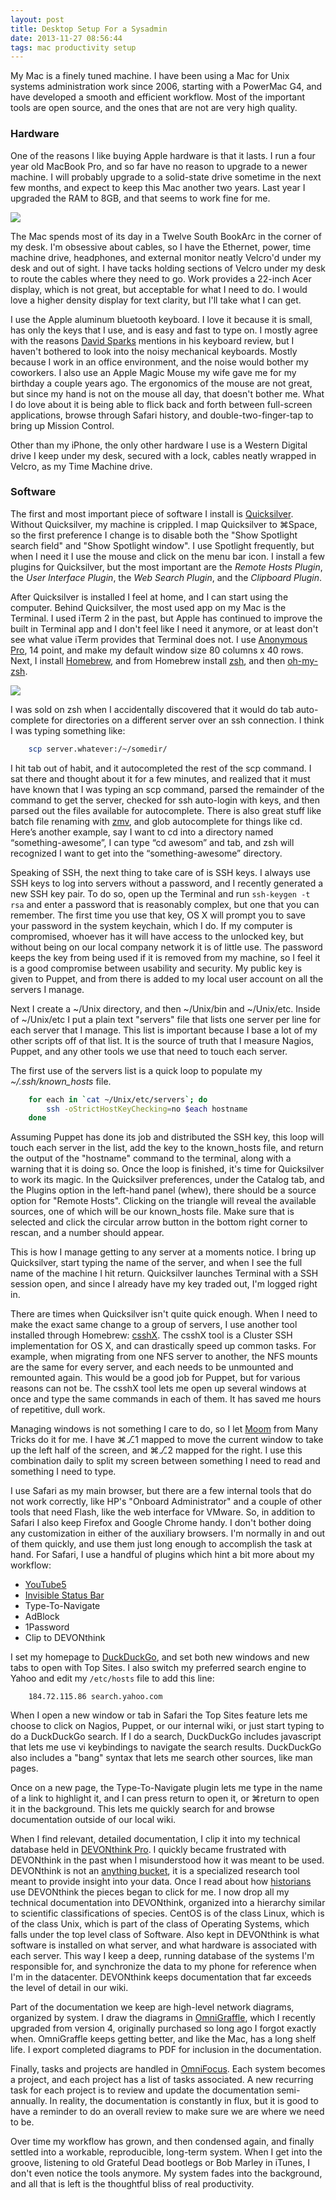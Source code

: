 ```yaml
---
layout: post
title: Desktop Setup For a Sysadmin
date: 2013-11-27 08:56:44
tags: mac productivity setup
---
```


My Mac is a finely tuned machine. I have been using a Mac for Unix systems administration work since 2006, starting with a PowerMac G4, and have developed a smooth and efficient workflow. Most of the important tools are open source, and the ones that are not are very high quality. 

### Hardware

One of the reasons I like buying Apple hardware is that it lasts. I run a four year old MacBook Pro, and so far have no reason to upgrade to a newer machine. I will probably upgrade to a solid-state drive sometime in the next few months, and expect to keep this Mac another two years. Last year I upgraded the RAM to 8GB, and that seems to work fine for me. 

<a href="/media/about_my_mac.png"><img src="/media/about_my_mac_thumb.png" /></a>

The Mac spends most of its day in a Twelve South BookArc in the corner of my desk. I'm obsessive about  cables, so I have the Ethernet, power, time machine drive, headphones, and external monitor neatly Velcro'd under my desk and out of sight. I have tacks holding sections of Velcro under my desk to route the cables where they need to go. Work provides a 22-inch Acer display, which is not great, but acceptable for what I need to do. I would love a higher density display for text clarity, but I'll take what I can get. 

I use the Apple aluminum bluetooth keyboard. I love it because it is small, has only the keys that I use, and is easy and fast to type on. I mostly agree with the reasons [David Sparks][1] mentions in his keyboard review, but I haven't bothered to look into the noisy mechanical keyboards. Mostly because I work in an office environment, and the noise would bother my coworkers. I also use an Apple Magic Mouse my wife gave me for my birthday a couple years ago. The ergonomics of the mouse are not great, but since my hand is not on the mouse all day, that doesn't bother me. What I do love about it is being able to flick back and forth between full-screen applications, browse through Safari history, and double-two-finger-tap to bring up Mission Control. 

Other than my iPhone, the only other hardware I use is a Western Digital drive I keep under my desk, secured with a lock, cables neatly wrapped in Velcro, as my Time Machine drive.

### Software

The first and most important piece of software I install is [Quicksilver][2]. Without Quicksilver, my machine is crippled. I map Quicksilver to ⌘Space, so the first preference I change is to disable both the "Show Spotlight search field" and "Show Spotlight window". I use Spotlight frequently, but when I need it I use the mouse and click on the menu bar icon. I install a few plugins for Quicksilver, but the most important are the *Remote Hosts Plugin*, the *User Interface Plugin*, the *Web Search Plugin*, and the *Clipboard Plugin*. 

After Quicksilver is installed I feel at home, and I can start using the computer. Behind Quicksilver, the most used app on my Mac is the Terminal. I used iTerm 2 in the past, but Apple has continued to improve the built in Terminal app and I don't feel like I need it anymore, or at least don't see what value iTerm provides that Terminal does not. I use [Anonymous Pro][3], 14 point, and make my default window size 80 columns x 40 rows. Next, I install [Homebrew][4], and from Homebrew install [zsh][5], and then [oh-my-zsh][6]. 

<a href="/media/terminal.png"><img src="/media/terminal_thumb.png" /></a>

I was sold on zsh when I accidentally discovered that it would do tab auto-complete for directories on a different server over an ssh connection. I think I was typing something like:

~~~bash
	scp server.whatever:/~/somedir/
~~~

I hit tab out of habit, and it autocompleted the rest of the scp command. I sat there and thought about it for a few minutes, and realized that it must have known that I was typing an scp command, parsed the remainder of the command to get the server, checked for ssh auto-login with keys, and then parsed out the files available for autocomplete. There is also great stuff like batch file renaming with [zmv][7], and glob autocomplete for things like cd. Here’s another example, say I want to cd into a directory named “something-awesome”, I can type “cd awesom” and tab, and zsh will recognized I want to get into the “something-awesome” directory. 

Speaking of SSH, the next thing to take care of is SSH keys. I always use SSH keys to log into servers without a password, and I recently generated a new SSH key pair. To do so, open up the Terminal and run `ssh-keygen -t rsa` and enter a password that is reasonably complex, but one that you can remember. The first time you use that key, OS X will prompt you to save your password in the system keychain, which I do. If my computer is compromised, whoever has it will have access to the unlocked key, but without being on our local company network it is of little use. The password keeps the key from being used if it is removed from my machine, so I feel it is a good compromise between usability and security. My public key is given to Puppet, and from there is added to my local user account on all the servers I manage. 

Next I create a ~/Unix directory, and then ~/Unix/bin and ~/Unix/etc. Inside of ~/Unix/etc I put a plain text "servers" file that lists one server per line for each server that I manage. This list is important because I base a lot of my other scripts off of that list. It is the source of truth that I measure Nagios, Puppet, and any other tools we use that need to touch each server.

The first use of the servers list is a quick loop to populate my *~/.ssh/known_hosts* file. 

~~~bash
	for each in `cat ~/Unix/etc/servers`; do
		ssh -oStrictHostKeyChecking=no $each hostname
	done
~~~

Assuming Puppet has done its job and distributed the SSH key, this loop will touch each server in the list, add the key to the known_hosts file, and return the output of the "hostname" command to the terminal, along with a warning that it is doing so. Once the loop is finished, it's time for Quicksilver to work its magic. In the Quicksilver preferences, under the Catalog tab, and the Plugins option in the left-hand panel (whew), there should be a source option for "Remote Hosts". Clicking on the triangle will reveal the available sources, one of which will be our known_hosts file. Make sure that is selected and click the circular arrow button in the bottom right corner to rescan, and a number should appear. 

This is how I manage getting to any server at a moments notice. I bring up Quicksilver, start typing the name of the server, and when I see the full name of the machine I hit return. Quicksilver launches Terminal with a SSH session open, and since I already have my key traded out, I'm logged right in. 

There are times when Quicksilver isn't quite quick enough. When I need to make the exact same change to a group of servers, I use another tool installed through Homebrew: [csshX][8]. The csshX tool is a Cluster SSH implementation for OS X, and can drastically speed up common tasks. For example, when migrating from one NFS server to another, the NFS mounts are the same for every server, and each needs to be unmounted and remounted again. This would be a good job for Puppet, but for various reasons can not be. The csshX tool lets me open up several windows at once and type the same commands in each of them. It has saved me hours of repetitive, dull work. 

Managing windows is not something I care to do, so I let [Moom][9] from Many Tricks do it for me. I have ⌘⎇1 mapped to move the current window to take up the left half of the screen, and ⌘⎇2 mapped for the right. I use this combination daily to split my screen between something I need to read and something I need to type. 

I use Safari as my main browser, but there are a few internal tools that do not work correctly, like HP's "Onboard Administrator" and a couple of other tools that need Flash, like the web interface for VMware. So, in addition to Safari I also keep Firefox and Google Chrome handy. I don't bother doing any customization in either of the auxiliary browsers. I'm normally in and out of them quickly, and use them just long enough to accomplish the task at hand. For Safari, I use a handful of plugins which hint a bit more about my workflow:

* [YouTube5][10]
* [Invisible Status Bar][11]
* Type-To-Navigate
* AdBlock
* 1Password
* Clip to DEVONthink

I set my homepage to [DuckDuckGo][12], and set both new windows and new tabs to open with Top Sites. I also switch my preferred search engine to Yahoo and edit my `/etc/hosts` file to add this line:

~~~
	184.72.115.86 search.yahoo.com
~~~

When I open a new window or tab in Safari the Top Sites feature lets me choose to click on Nagios, Puppet, or our internal wiki, or just start typing to do a DuckDuckGo search. If I do a search, DuckDuckGo includes javascript that lets me use vi keybindings to navigate the search results. DuckDuckGo also includes a "bang" syntax that lets me search other sources, like man pages. 

Once on a new page, the Type-To-Navigate plugin lets me type in the name of a link to highlight it, and I can press return to open it, or ⌘return to open it in the background. This lets me quickly search for and browse documentation outside of our local wiki. 

When I find relevant, detailed documentation, I clip it into my technical database held in [DEVONthink Pro][13]. I quickly became frustrated with DEVONthink in the past when I misunderstood how it was meant to be used. DEVONthink is not an [anything bucket][14], it is a specialized research tool meant to provide insight into your data. Once I read about how [historians][15] use DEVONthink the pieces began to click for me. I now drop all my technical documentation into DEVONthink, organized into a hierarchy similar to scientific classifications of species. CentOS is of the class Linux, which is of the class Unix, which is part of the class of Operating Systems, which falls under the top level class of Software. Also kept in DEVONthink is what software is installed on what server, and what hardware is associated with each server. This way I keep a deep, running database of the systems I'm responsible for, and synchronize the data to my phone for reference when I'm in the datacenter. DEVONthink keeps documentation that far exceeds the level of detail in our wiki.

Part of the documentation we keep are high-level network diagrams, organized by system. I draw the diagrams in [OmniGraffle][16], which I recently upgraded from version 4, originally purchased so long ago I forgot exactly when. OmniGraffle keeps getting better, and like the Mac, has a long shelf life. I export completed diagrams to PDF for inclusion in the documentation. 

Finally, tasks and projects are handled in [OmniFocus][17]. Each system becomes a project, and each project has a list of tasks associated. A new recurring task for each project is to review and update the documentation semi-annually. In reality, the documentation is constantly in flux, but it is good to have a reminder to do an overall review to make sure we are where we need to be. 

Over time my workflow has grown, and then condensed again, and finally settled into a workable, reproducible, long-term system. When I get into the groove, listening to old Grateful Dead bootlegs or Bob Marley in iTunes, I don't even notice the tools anymore. My system fades into the background, and all that is left is the thoughtful bliss of real productivity.


[1]: http://macsparky.com/blog/2012/4/30/keyboard-deathmatch.html
[2]: http://jonathanbuys.net/10-14-2013/Quicksilver.html
[3]: (http://www.marksimonson.com/fonts/view/anonymous-pro)
[4]: http://brew.sh
[5]: http://www.zsh.org
[6]: https://github.com/robbyrussell/oh-my-zsh
[7]: http://www.drbunsen.org/batch-file-renaming/
[8]: https://code.google.com/p/csshx/
[9]: http://manytricks.com/moom/
[10]: http://www.verticalforest.com/youtube5-extension/
[11]: http://dbergey.github.io
[12]: https://duckduckgo.com
[13]: http://www.devontechnologies.com/products/devonthink/devonthink-pro.html
[14]: http://shawnblanc.net/2009/09/yojimbo-and-anything-buckets/
[15]: https://idlethink.wordpress.com/2011/06/24/on-devonthink-and-history-research-i/
[16]: https://www.omnigroup.com/omnigraffle/
[17]: http://macsparky.com/omnifocus-screencasts/
